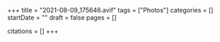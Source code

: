 +++
title = "2021-08-09_175646.avif"
tags = ["Photos"]
categories = []
startDate = ""
draft = false
pages = []

citations = []
+++
